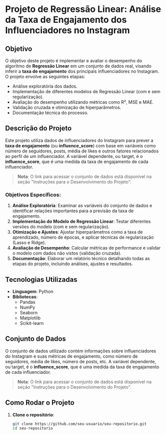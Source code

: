 # Projeto de Regressão Linear: Análise da Taxa de Engajamento dos Influenciadores no Instagram

## Objetivo

O objetivo deste projeto é implementar e avaliar o desempenho do algoritmo de **Regressão Linear** em um conjunto de dados real, visando inferir a **taxa de engajamento** dos principais influenciadores no Instagram. O projeto envolve as seguintes etapas:

- Análise exploratória dos dados.
- Implementação de diferentes modelos de Regressão Linear (com e sem regularização).
- Avaliação do desempenho utilizando métricas como R², MSE e MAE.
- Validação cruzada e otimização de hiperparâmetros.
- Documentação técnica do processo.

## Descrição do Projeto

Este projeto utiliza dados de influenciadores do Instagram para prever a **taxa de engajamento** (ou **influence_score**) com base em variáveis como número de seguidores, posts, média de likes e outros fatores relacionados ao perfil de um influenciador. A variável dependente, ou target, é o **influence_score**, que é uma medida da taxa de engajamento de cada influenciador.

> **Nota**: O link para acessar o conjunto de dados está disponível na seção "Instruções para o Desenvolvimento do Projeto".

### Objetivos Específicos:

1. **Análise Exploratória**: Examinar as variáveis do conjunto de dados e identificar relações importantes para a previsão da taxa de engajamento.
2. **Implementação do Modelo de Regressão Linear**: Testar diferentes versões do modelo (com e sem regularização).
3. **Otimização e Ajustes**: Ajustar hiperparâmetros como a taxa de aprendizado, número de épocas, e aplicar técnicas de regularização (Lasso e Ridge).
4. **Avaliação de Desempenho**: Calcular métricas de performance e validar o modelo com dados não vistos (validação cruzada).
5. **Documentação**: Elaborar um relatório técnico detalhando todas as etapas do projeto, incluindo análises, ajustes e resultados.

## Tecnologias Utilizadas

- **Linguagem**: Python
- **Bibliotecas**:
  - Pandas
  - NumPy
  - Seaborn
  - Matplotlib
  - Scikit-learn

## Conjunto de Dados

O conjunto de dados utilizado contém informações sobre influenciadores do Instagram e suas métricas de engajamento, como número de seguidores, média de likes, número de posts, etc. A variável dependente, ou target, é o **influence_score**, que é uma medida da taxa de engajamento de cada influenciador.

> **Nota**: O link para acessar o conjunto de dados está disponível na seção "Instruções para o Desenvolvimento do Projeto".

## Como Rodar o Projeto

1. **Clone o repositório**:

   ```bash
   git clone https://github.com/seu-usuario/seu-repositorio.git
   cd seu-repositorio
